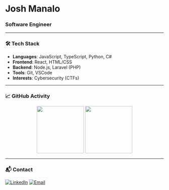 # Josh Manalo

### Software Engineer

---

### 🛠️ Tech Stack

- **Languages**: JavaScript, TypeScript, Python, C#
- **Frontend**: React, HTML/CSS  
- **Backend**: Node.js, Laravel (PHP)
- **Tools**: Git, VSCode
- **Interests**: Cybersecurity (CTFs)

---

### 📈 GitHub Activity

<p align="center">
  <img src="https://github-readme-stats.vercel.app/api?username=whiplashx&show_icons=true&theme=graywhite&hide_border=true&count_private=true&hide_title=true&hide=issues,prs" height="150" />
  <img src="https://github-readme-stats.vercel.app/api/top-langs/?username=whiplashx&layout=compact&theme=graywhite&hide_border=true&hide_title=true" height="150" />
</p>

---

### 📬 Contact

[![LinkedIn](https://img.shields.io/badge/LinkedIn-0077B5?style=flat&logo=linkedin&logoColor=white)](https://www.linkedin.com/in/josh-manalo-5b8743327/)
[![Email](https://img.shields.io/badge/Email-D14836?style=flat&logo=gmail&logoColor=white)](mailto:lwhip91@gmail.com)
